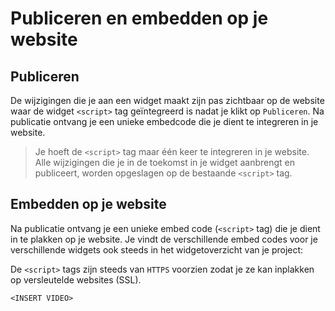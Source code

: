 # Publiceren en embedden op je website

## Publiceren

De wijzigingen die je aan een widget maakt zijn pas zichtbaar op de website waar de widget `<script>` tag geïntegreerd is nadat je klikt op `Publiceren`. Na publicatie ontvang je een unieke embedcode die je dient te integreren in je website.

<!-- theme: success -->
> Je hoeft de `<script>` tag maar één keer te integreren in je website. Alle wijzigingen die je in de toekomst in je widget aanbrengt en publiceert, worden opgeslagen op de bestaande `<script>` tag.

## Embedden op je website

Na publicatie ontvang je een unieke embed code (`<script>` tag) die je dient in te plakken op je website. Je vindt de verschillende embed codes voor je verschillende widgets ook steeds in het widgetoverzicht van je project:

De `<script>` tags zijn steeds van `HTTPS` voorzien zodat je ze kan inplakken op versleutelde websites (SSL).

`<INSERT VIDEO>`
